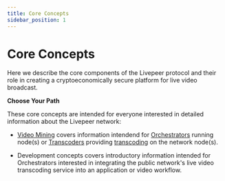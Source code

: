 ```yaml
---
title: Core Concepts
sidebar_position: 1
---
```



# Core Concepts

Here we describe the core components of the Livepeer protocol and their role in creating a cryptoeconomically secure platform for live video broadcast.

**Choose Your Path**

These core concepts are intended for everyone interested in detailed information about the Livepeer network:

- [Video Mining](/livepeer-quick-start/video-mining-quick-start/choosing-a-role) covers information intendend for [Orchestrators](/core-concepts/ecosystem-participants#orchestrator) running node(s) or [Transcoders](/core-concepts/ecosystem-participants#transcoder) providing [transcoding](/reference-information/glossary.md#transcoding) on the network node(s).

- Development concepts covers introductory information intended for Orchestrators interested in integrating the public network's live video transcoding service into an application or video workflow.


